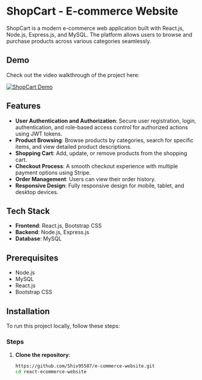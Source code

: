 # ShopCart - E-commerce Website

ShopCart is a modern e-commerce web application built with React.js, Node.js, Express.js, and MySQL. The platform allows users to browse and purchase products across various categories seamlessly.

## Demo

Check out the video walkthrough of the project here:

[![ShopCart Demo](https://img.youtube.com/vi/2iO0FqrdunQ/0.jpg)](https://youtu.be/2iO0FqrdunQ)

## Features

- **User Authentication and Authorization**: Secure user registration, login, authentication, and role-based access control for authorized actions using JWT tokens.
- **Product Browsing**: Browse products by categories, search for specific items, and view detailed product descriptions.
- **Shopping Cart**: Add, update, or remove products from the shopping cart.
- **Checkout Process**: A smooth checkout experience with multiple payment options using Stripe.
- **Order Management**: Users can view their order history.
- **Responsive Design**: Fully responsive design for mobile, tablet, and desktop devices.

## Tech Stack

- **Frontend**: React.js, Bootstrap CSS
- **Backend**: Node.js, Express.js
- **Database**: MySQL

## Prerequisites

- Node.js
- MySQL
- React.js
- Bootstrap CSS

## Installation

To run this project locally, follow these steps:

### Steps

1. **Clone the repository**:

   ```bash
   https://github.com/Shiv95587/e-commerce-website.git
   cd react-ecommerce-website
